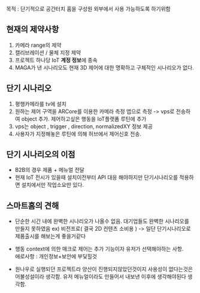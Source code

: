 목적 : 단기적으로 공간터치 홈을 구성원 외부에서 사용 가능하도록 하기위함

## 현재의 제약사항
1. 카메라 range의 제약
2. 캘리브레이션 / 물체 지정 제약
3. 프로젝트 하나당 IoT **계정 정보**에 종속
4. MAGA가 낸 시나리오도 현재 3D 제어에 대한 명확하고 구체적인 시나리오가 없다.

## 단기 시나리오
1. 평행카메라를 tv에 설치 
2. 원하는 제어 구역을 ARCore를 이용한 카메라 측정 앱으로 측정 
  -> vps로 전송하여 object 추가. 제어하고싶은 행동을 IoT플랫폼 루틴에 추가
3. vps는 object , trigger , direction, normalizedXY 정보 제공
4. 사용자가 지정해놓은 루틴에 의해 허브에서 제어신호 전송.

## 단기 시나리오의 이점
- B2B의 경우 제품 + 메뉴얼 전달
- 현재 IoT 전시가 있을때 설치이전부터 API 대응 해야하지만 단기시나리오를 적용하면 설치에서만 작업소요만 있다.


## 스마트홈의 견해
- 단순한 시간 내에 완벽한 시나리오가 나올수 없음. 대기업들도 완벽한 시나리오를 만들지 못하였음 ex) 비전프로( 결국 2D 컨텐츠 소비용 )
  -> 일단 단기시나리오로 제품출시를 해보는게 좋을거같다
  
- 행동 context에 의한 매크로 제어는 추가 기능이자 유저가 선택해야하는 사항.  
   애로사항 : 개인정보+보안에 부딫힐것
- 원나우로 실행되던 프로젝트라 양산이 진행되지않았던것이지 사용성이 없다는것은 어불성설이라 생각함. 유저 메뉴얼이라도 만들어서 내보낸 이후에 생각해야된다 생각함.
